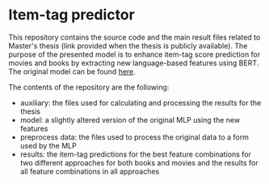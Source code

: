 # Item-tag predictor

This repository contains the source code and the main result files related to Master's thesis (link provided when the thesis is publicly available). The purpose of the presented model is to enhance item-tag score prediction for movies and books by extracting new language-based features using BERT. The original model can be found [here](https://github.com/Bionic1251/Revisiting-the-Tag-Relevance-Prediction-Problem/tree/main).

The contents of the repository are the following:
* auxiliary: the files used for calculating and processing the results for the thesis
* model: a slightly altered version of the original MLP using the new features
* preprocess data: the files used to process the original data to a form used by the MLP
* results: the item-tag predictions for the best feature combinations for two different approaches for both books and movies and the results for all feature combinations in all approaches
